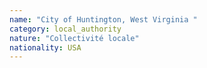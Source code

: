 ```yaml
---
name: "City of Huntington, West Virginia "
category: local_authority
nature: "Collectivité locale"
nationality: USA
---
```

    
